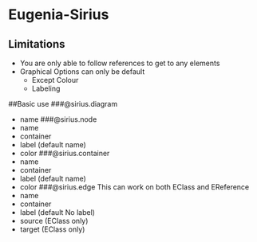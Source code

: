 # Eugenia-Sirius
## Limitations
- You are only able to follow references to get to any elements
- Graphical Options can only be default
  - Except Colour
  - Labeling


 ##Basic use
 ###@sirius.diagram
 - name
 ###@sirius.node
 - name
 - container
 - label (default name)
 - color
 ###@sirius.container
 - name
 - container
 - label (default name)
 - color
 ###@sirius.edge
This can work on both EClass and EReference
 - name
 - container
 - label (default No label)
 - source (EClass only)
 - target (EClass only)
